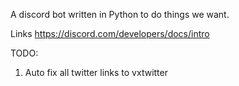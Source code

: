A discord bot written in Python to do things we want.

Links
https://discord.com/developers/docs/intro

TODO:
1. Auto fix all twitter links to vxtwitter